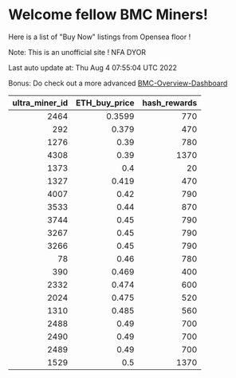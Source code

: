 # Welcome fellow BMC Miners!
Here is a list of "Buy Now" listings from Opensea floor !

Note: This is an unofficial site ! NFA DYOR

Last auto update at: Thu Aug  4 07:55:04 UTC 2022

Bonus: Do check out a more advanced [BMC-Overview-Dashboard](https://dune.com/defifunk/BMC-Overview-Dashboard)


|   ultra_miner_id |   ETH_buy_price |   hash_rewards |
|-----------------:|----------------:|---------------:|
|             2464 |          0.3599 |            770 |
|              292 |          0.379  |            470 |
|             1276 |          0.39   |            780 |
|             4308 |          0.39   |           1370 |
|             1373 |          0.4    |             20 |
|             1327 |          0.419  |            470 |
|             4007 |          0.42   |            790 |
|             3533 |          0.44   |            870 |
|             3744 |          0.45   |            790 |
|             3267 |          0.45   |            790 |
|             3266 |          0.45   |            790 |
|               78 |          0.46   |            780 |
|              390 |          0.469  |            400 |
|             2332 |          0.474  |            600 |
|             2024 |          0.475  |            520 |
|             1310 |          0.485  |            560 |
|             2488 |          0.49   |            700 |
|             2490 |          0.49   |            700 |
|             2489 |          0.49   |            700 |
|             1529 |          0.5    |           1370 |